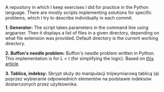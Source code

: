 A repository in which I keep exercises I did for practice in the Python language. 
There are mostly scripts implementing solutions for specific problems, which I try to describe individually in each commit.

**1. Generator:**
  The script takes parameters in the command line using argparser. Then it displays a list of files in a given directory, depending on what file extension was provided. Default directory is the current working directory.

**2. Buffon's needle problem:**
  Buffon's needle problem written in Python. This implementation is for L < t (for simplifying the logic). Based on [this article](https://simonensemble.github.io/posts/2018-04-11-buffon/).

**3. Tablica, indeksy:**
  Skrypt służy do manipulacji trójwymiarową tablicą (a) poprzez wybieranie odpowiednich elementów na podstawie indeksów dostarczonych przez użytkownika.
